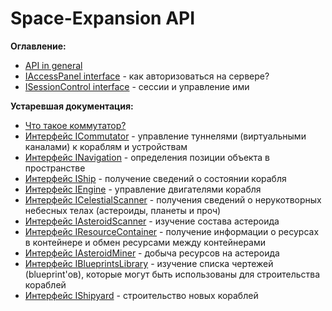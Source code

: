 # Space-Expansion API

**Оглавление:**
* [API in general](api/api-general.md)
* [IAccessPanel interface](api/IAccessPanel.md) - как авторизоваться на сервере?
* [ISessionControl interface](api/ISessionControl.md) - сессии и управление ими

**Устаревшая документация:**
* [Что такое коммутатор?](API.ru/commutator-general.md)
* [Интерфейс ICommutator](API.ru/ICommutator.md) - управление туннелями (виртуальными каналами) к кораблям и устройствам
* [Интерфейс INavigation](API.ru/INavigation.md) - определения позиции объекта в пространстве
* [Интерфейс IShip](API.ru/IShip.md) - получение сведений о состоянии корабля
* [Интерфейс IEngine](API.ru/IEngine.md) - управление двигателями корабля
* [Интерфейс ICelestialScanner](API.ru/ICelestialScanner.md) - получения сведений о нерукотворных небесных телах (астероиды, планеты и проч)
* [Интерфейс IAsteroidScanner](API.ru/IAsteroidScanner.md) - изучение состава астероида
* [Интерфейс IResourceContainer](API.ru/IResourceContainer.md) - получение информации о ресурсах в контейнере и обмен ресурсами между контейнерами
* [Интерфейс IAsteroidMiner](API.ru/IAsteroidMiner.md) - добыча ресурсов на астероида
* [Интерфейс IBlueprintsLibrary](API.ru/IBlueprintsLibrary.md) - изучение списка чертежей (blueprint'ов), которые могут быть использованы для строительства кораблей
* [Интерфейс IShipyard](API.ru/IShipyard.md) - строительство новых кораблей
